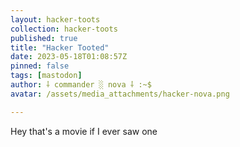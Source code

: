 ```yaml
---
layout: hacker-toots
collection: hacker-toots
published: true
title: "Hacker Tooted"
date: 2023-05-18T01:08:57Z
pinned: false
tags: [mastodon]
author: ⸸ commander ░ nova ⸸ :~$
avatar: /assets/media_attachments/hacker-nova.png

---
```


<p>Hey that&#39;s a movie if I ever saw one</p>


